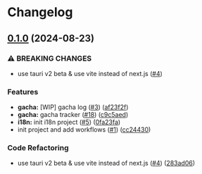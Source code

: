 # Changelog

## [0.1.0](https://github.com/Chiichen/JinhsiStudio/compare/jinhsi-studio-v0.0.1...jinhsi-studio-v0.1.0) (2024-08-23)


### ⚠ BREAKING CHANGES

* use tauri v2 beta & use vite instead of next.js ([#4](https://github.com/Chiichen/JinhsiStudio/issues/4))

### Features

* **gacha:** [WIP] gacha log ([#3](https://github.com/Chiichen/JinhsiStudio/issues/3)) ([af23f2f](https://github.com/Chiichen/JinhsiStudio/commit/af23f2f98eb9d6351b4812c30ba1473d7069e8ac))
* **gacha:** gacha tracker ([#18](https://github.com/Chiichen/JinhsiStudio/issues/18)) ([c9c5aed](https://github.com/Chiichen/JinhsiStudio/commit/c9c5aedde7d1af12612c81029ccbc5fb068070b7))
* **i18n:** init i18n project ([#5](https://github.com/Chiichen/JinhsiStudio/issues/5)) ([0fa23fa](https://github.com/Chiichen/JinhsiStudio/commit/0fa23fa997b05c8b4dcba34a5a183fd61ec7baed))
* init project and add workflows ([#1](https://github.com/Chiichen/JinhsiStudio/issues/1)) ([cc24430](https://github.com/Chiichen/JinhsiStudio/commit/cc244303f08dd11f84109cb7fc848c4516b43a96))


### Code Refactoring

* use tauri v2 beta & use vite instead of next.js ([#4](https://github.com/Chiichen/JinhsiStudio/issues/4)) ([283ad06](https://github.com/Chiichen/JinhsiStudio/commit/283ad06cebdfb963aaf1072d95d1c89a2eb99fa7))
